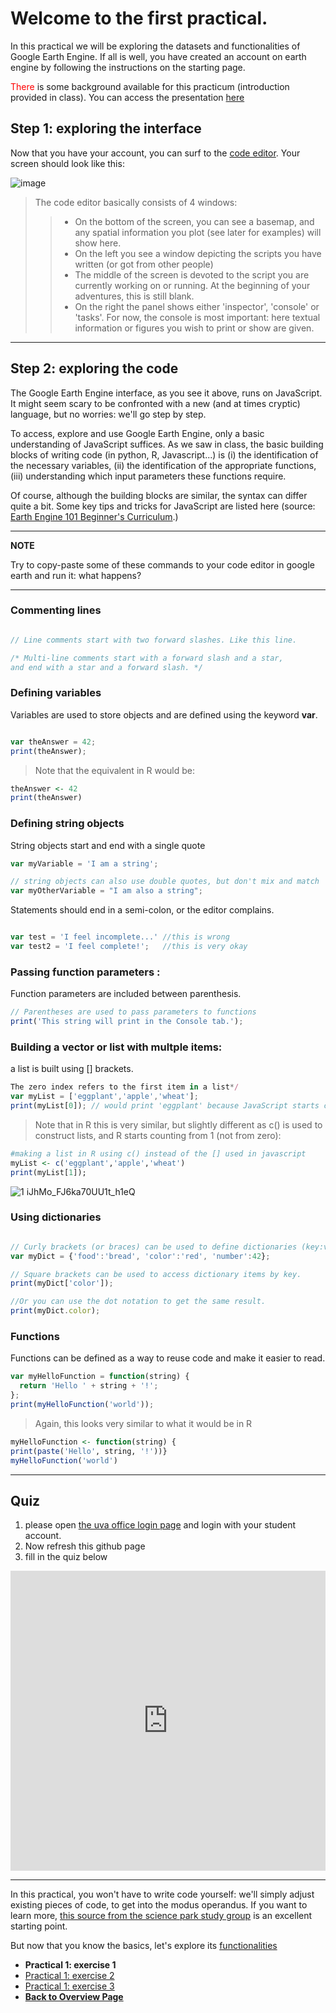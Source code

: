 # Welcome to the first practical. 

In this practical we will be exploring the datasets and functionalities of Google Earth Engine. If all is well, you have created an account on earth engine by following the instructions on the starting page.

<span style="color:red">There</span> is some background available for this practicum (introduction provided in class). You can access the presentation [here](https://raw.githubusercontent.com/liesjacobs/World-Food-and-Ecosystems/gh-pages/practical1/WFE_pract1_light.pdf)


## Step 1: exploring the interface

Now that you have your account, you can surf to the [code editor](code.earthengine.google.com/).
Your screen should look like this:

![image](https://user-images.githubusercontent.com/89069805/129699267-c9c03178-f0b5-41be-83d9-96596d36e61c.png)

>The code editor basically consists of 4 windows: 
>> - On the bottom of the screen, you can see a basemap, and any spatial information you plot (see later for examples) will show here. 
>> - On the left you see a window depicting the scripts you have written (or got from other people)
>> - The middle of the screen is devoted to the script you are currently working on or running. At the beginning of your adventures, this is still blank. 
>> - On the right the panel shows either 'inspector', 'console' or 'tasks'. For now, the console is most important: here textual information or figures you wish to print or show are given. 

***

## Step 2: exploring the code
The Google Earth Engine interface, as you see it above, runs on JavaScript. It might seem scary to be confronted with a new (and at times cryptic) language, but no worries: we'll go step by step. 

To access, explore and use Google Earth Engine, only a basic understanding of JavaScript suffices. As we saw in class, the basic building blocks of writing code (in python, R, Javascript...) is (i) the identification of the necessary variables, (ii) the identification of the appropriate functions, (iii) understanding which input parameters these functions require. 

Of course, although the building blocks are similar, the syntax can differ quite a bit. Some key tips and tricks for JavaScript are listed here (source: <a href="https://docs.google.com/document/d/1ZxRKMie8dfTvBmUNOO0TFMkd7ELGWf3WjX0JvESZdOE/edit" target="_blank">Earth Engine 101 Beginner's Curriculum</a>.)

---
**NOTE**

Try to copy-paste some of these commands to your code editor in google earth and run it: what happens?

---

### Commenting lines

```javascript

// Line comments start with two forward slashes. Like this line.

/* Multi-line comments start with a forward slash and a star,
and end with a star and a forward slash. */
```


### Defining variables

Variables are used to store objects and are defined using the keyword **var**.
```javascript

var theAnswer = 42;
print(theAnswer);
```

>Note that the equivalent in R would be: 

```r
theAnswer <- 42
print(theAnswer)

```


### Defining string objects

String objects start and end with a single quote

```javascript
var myVariable = 'I am a string';

// string objects can also use double quotes, but don't mix and match
var myOtherVariable = "I am also a string";
```

Statements should end in a semi-colon, or the editor complains.


```javascript

var test = 'I feel incomplete...' //this is wrong
var test2 = 'I feel complete!';   //this is very okay
```


### Passing function parameters : 

Function parameters are included between parenthesis. 

```javascript
// Parentheses are used to pass parameters to functions
print('This string will print in the Console tab.');
```


### Building a vector or list with multple items: 

a list is built using [] brackets. 

```javascript
The zero index refers to the first item in a list*/
var myList = ['eggplant','apple','wheat'];
print(myList[0]); // would print 'eggplant' because JavaScript starts counting from 0 (and not from 1, like R)
```


>Note that in R this is very similar, but slightly different as c() is used to construct lists, and R starts counting from 1 (not from zero): 

```r
#making a list in R using c() instead of the [] used in javascript
myList <- c('eggplant','apple','wheat')
print(myList[1]);
```

![1 iJhMo_FJ6ka70UU1t_h1eQ](https://user-images.githubusercontent.com/89069805/131823648-e8b56e95-6d58-426d-b5c0-3cf7c786eb1d.png)


### Using dictionaries
```javascript

// Curly brackets (or braces) can be used to define dictionaries (key:value pairs).
var myDict = {'food':'bread', 'color':'red', 'number':42};

// Square brackets can be used to access dictionary items by key.
print(myDict['color']);

//Or you can use the dot notation to get the same result.
print(myDict.color);
```


### Functions

Functions can be defined as a way to reuse code and make it easier to read.


```javascript
var myHelloFunction = function(string) {
  return 'Hello ' + string + '!';
};
print(myHelloFunction('world'));

```

>Again, this looks very similar to what it would be in R

```r
myHelloFunction <- function(string) {
print(paste('Hello', string, '!'))}
myHelloFunction('world')
```


***

## Quiz

1. please open <a href="http://portal.office.com" target="_blank">the uva office login page</a> and login with your student account. 
2. Now refresh this github page
3. fill in the quiz below



<iframe width="640px" height= "480px" src= "https://forms.office.com/Pages/ResponsePage.aspx?id=zcrxoIxhA0S5RXb7PWh05Vl3_L7XnVBBlpWSqA8whj9UNFFWT0NHTEhFUU8wTkgwUFoxOUFUR1dDVS4u&embed=true" frameborder= "0" marginwidth= "0" marginheight= "0" style= "border: none; max-width:100%; max-height:100vh" allowfullscreen webkitallowfullscreen mozallowfullscreen msallowfullscreen> </iframe>






***

In this practical, you won't have to write code yourself: we'll simply adjust existing pieces of code, to get into the modus operandus. If you want to learn more, [this source from the science park study group](https://scienceparkstudygroup.github.io/Intro-Google-Earth-Engine-lesson/) is an excellent starting point. 


But now that you know the basics, let's explore its [functionalities](https://liesjacobs.github.io/World-Food-and-Ecosystems/practical1/exploring.html)





<nav>
  <ul>
    <li><strong>Practical 1: exercise 1</strong></li>
    <li><a href="https://liesjacobs.github.io/World-Food-and-Ecosystems/practical1/exploring.html">Practical 1: exercise 2</a></li>
    <li><a href="https://liesjacobs.github.io/World-Food-and-Ecosystems/practical1/understandinggradients.html">Practical 1: exercise 3</a></li>
    <li><a href="https://liesjacobs.github.io/World-Food-and-Ecosystems/"><b>Back to Overview Page</b></a></li>
  </ul>
</nav>

